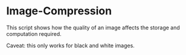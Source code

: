 # Image-Compression

This script shows how the quality of an image affects the storage and computation required.

Caveat: this only works for black and white images.
